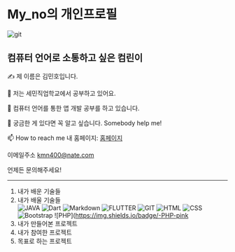 My_no의 개인프로필
=============
![git](https://user-images.githubusercontent.com/93500452/141118435-3a274f04-6cac-424c-b259-94be9f50a509.png)

## 컴퓨터 언어로 소통하고 싶은 컴린이<BR />

✍️ 제 이름은 김민호입니다.<BR />

🔭 저는 세민직업학교에서 공부하고 있어요.<BR />

🌱 컴퓨터 언어를 통한 앱 개발 공부를 하고 있습니다.<BR />

💬 궁금한 게 있다면 꼭 알고 싶습니다. Somebody help me!<BR />

📫 How to reach me 내 홈페이지: [홈페이지][homepage]

[homepage]: https://github.com/kmn400/ "Go 내 홈페이지"

이메일주소 <kmn400@nate.com><BR />

언제든 문의해주세요!<BR />

*****
1. 내가 배운 기술들<BR />
2. 내가 배울 기술들<BR />
![JAVA](https://img.shields.io/badge/-JAVA-green)
![Dart](https://img.shields.io/badge/-DART-blue)
![Markdown](https://img.shields.io/badge/-MARKDOWN-silver)
![FLUTTER](https://img.shields.io/badge/-FLUTTER-skyblue)
![GIT](https://img.shields.io/badge/-GIT-yellow)
![HTML](https://img.shields.io/badge/-HTML-blueviolet)
![CSS](https://img.shields.io/badge/-CSS-orange)
![Bootstrap](https://img.shields.io/badge/-Bootstrap-brightgreen)
![PHP](https://img.shields.io/badge/-PHP-pink
3. 내가 만들어본 프로젝트
4. 내가 참여한 프로젝트
5. 목표로 하는 프로젝트 
